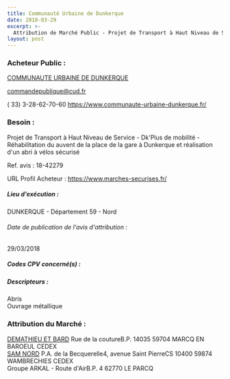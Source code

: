 ```yaml
---
title: Communauté Urbaine de Dunkerque
date: 2018-03-29
excerpt: >-
  Attribution de Marché Public - Projet de Transport à Haut Niveau de Service - Dk'Plus de mobilité - Réhabilitation du auvent de la place de la gare à Dunkerque et réalisation d'un abri à vélos sécurisé
layout: post
---
```


### Acheteur Public : 
<a href="/acheteur-137/siren-245900428"> COMMUNAUTE URBAINE DE DUNKERQUE</a><br/>



commandepublique@cud.fr

( 33) 3-28-62-70-60
https://www.communaute-urbaine-dunkerque.fr/
### Besoin :

Projet de Transport à Haut Niveau de Service - Dk'Plus de mobilité - Réhabilitation du auvent de la place de la gare à Dunkerque et réalisation d'un abri à vélos sécurisé

Ref. avis : 18-42279

URL Profil Acheteur : https://www.marches-securises.fr/

##### Lieu d'exécution :

DUNKERQUE - Département 59 - Nord

###### Date de publication de l'avis d'attribution : 
29/03/2018

##### Codes CPV concerné(s) :

##### Descripteurs :
Abris <br/>
Ouvrage métallique <br/>

### Attribution du Marché :
<a href="/entreprise-551/siren-353708746"> DEMATHIEU ET BARD</a>    Rue de la coutureB.P. 14035 59704 MARCQ EN BAROEUL CEDEX <br/>
<a href="/entreprise-577/siren-807669734"> SAM NORD</a>    P.A. de la Becquerelle4, avenue Saint PierreCS 10400 59874 WAMBRECHIES CEDEX <br/>
Groupe ARKAL - Route d'AirB.P. 4 62770 LE PARCQ <br/>
